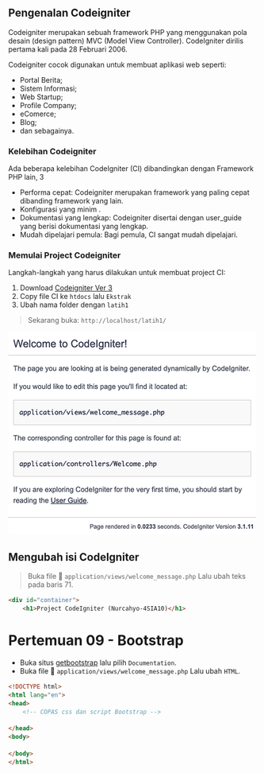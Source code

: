 ## Pengenalan Codeigniter

Codeigniter merupakan sebuah framework PHP yang menggunakan pola desain (design pattern) MVC (Model View Controller). CodeIgniter dirilis pertama kali pada 28 Februari 2006.

Codeigniter cocok digunakan untuk membuat aplikasi web seperti:

- Portal Berita;
- Sistem Informasi;
- Web Startup;
- Profile Company;
- eComerce;
- Blog;
- dan sebagainya.

### Kelebihan Codeigniter

Ada beberapa kelebihan CodeIgniter (CI) dibandingkan dengan Framework PHP lain, 3

- Performa cepat: Codeigniter merupakan framework yang paling cepat dibanding framework yang lain. 
- Konfigurasi yang minim .
- Dokumentasi yang lengkap: Codeigniter disertai dengan user_guide yang berisi dokumentasi yang lengkap.
- Mudah dipelajari pemula: Bagi pemula, CI sangat mudah dipelajari.

### Memulai Project Codeigniter

Langkah-langkah yang harus dilakukan untuk membuat project CI:

1. Download [Codeigniter Ver 3](https://www.codeigniter.com/download)
2. Copy file CI ke `htdocs` lalu `Ekstrak`
3. Ubah nama folder dengan `latih1`

> Sekarang buka: `http://localhost/latih1/`

![Tampilan Awal](/ci-welcome.png)

## Mengubah isi CodeIgniter

> Buka file 📄 `application/views/welcome_message.php` Lalu ubah teks pada baris 71.

```html
<div id="container">
	<h1>Project CodeIgniter (Nurcahyo-4SIA10)</h1>
```  

# Pertemuan 09 - Bootstrap

* Buka situs [getbootstrap](https://getbootstrap.com) lalu pilih `Documentation`.
* Buka file 📄 `application/views/welcome_message.php` Lalu ubah `HTML`.

```html
<!DOCTYPE html>
<html lang="en">
<head>
	<!-- COPAS css dan script Bootstrap -->
	
</head>
<body>

</body>
</html>
```  

